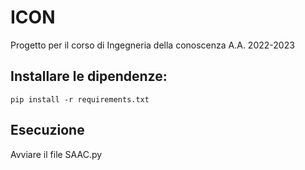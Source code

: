 # ICON
Progetto per il corso di Ingegneria della conoscenza A.A. 2022-2023

## Installare le dipendenze:

`pip install -r requirements.txt`

## Esecuzione

Avviare il file SAAC.py
